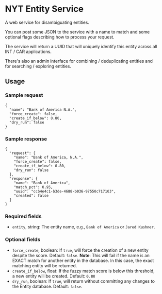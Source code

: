 # NYT Entity Service
A web service for disambiguating entities.

You can post some JSON to the service with a name to match and some optional flags describing how to process your request.

The service will return a UUID that will uniquely identify this entity across all INT / CAR applications.

There's also an admin interface for combining / deduplicating entities and for searching / exploring entities.

## Usage
### Sample request
```
{
  "name": "Bank of America N.A.",
  "force_create": false,
  "create_if_below": 0.80,
  "dry_run": false
}
```
### Sample response
```
{
  "request": {
    "name": "Bank of America, N.A.",
    "force_create": false,
    "create_if_below": 0.80,
    "dry_run": false
  },
  "response": {
    "name": "Bank of America",
    "match_pct": 0.95,
    "uuid": "ccb4e4c1-b3de-4688-b036-97550c717103",
    "created": false
  }
}
```
### Required fields
* `entity`, string: The entity name, e.g., `Bank of America` or `Jared Kushner`.

### Optional fields
* `force_create`, boolean: If `true`, will force the creation of a new entity despite the score. Default: `false`. **Note**: This will fail if the name is an EXACT match for another entity in the database. In this case, the exact matching entity will be returned.
* `create_if_below`, float: If the fuzzy match score is below this threshold, a new entity will be created. Default: `0.80`
* `dry_run`, boolean: If `true`, will return without committing any changes to the Entity database. Default: `false`.
